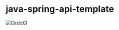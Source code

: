 # java-spring-api-template

[![CircleCI](https://circleci.com/gh/hc-sc/tdd-playwright-example/tree/dev.svg?style=svg&circle-token=92059dd0eb09d496bda4cde2b7bfdaa186c2f329)](https://circleci.com/gh/hc-sc/tdd-playwright-example/tree/dev)